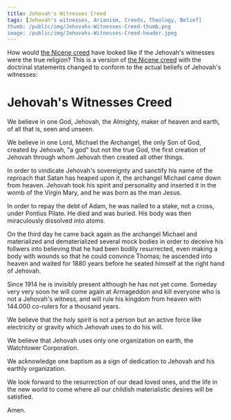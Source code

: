 ```yaml
---
title: Jehovah's Witnesses Creed
tags: [Jehovah's witnesses, Arianism, Creeds, Theology, Belief]
thumb: /public/img/Jehovahs-Witnesses-Creed-thumb.png
image: /public/img/Jehovahs-Witnesses-Creed-header.jpeg
---
```

How would [the Nicene creed](https://en.m.wikipedia.org/wiki/English_versions_of_the_Nicene_Creed) have looked like if the Jehovah's witnesses were the true religion? This is a version of [the Nicene creed](https://en.m.wikipedia.org/wiki/English_versions_of_the_Nicene_Creed) with the doctrinal statements changed to conform to the actual beliefs of Jehovah's witnesses:

# Jehovah's Witnesses Creed

We believe in one God, Jehovah, the Almighty, maker of heaven and earth, of all that is, seen and unseen. 

We believe in one Lord, Michael the Archangel, the only Son of God, created by Jehovah, "a god" but not the true God, the first creation of Jehovah through whom Jehovah then created all other things. 

In order to vindicate Jehovah's sovereignty and sanctify his name of the reproach that Satan has heaped upon it, the archangel Michael came down from heaven. Jehovah took his spirit and personality and inserted it in the womb of the Virgin Mary, and he was born as the man Jesus.

In order to repay the debt of Adam, he was nailed to a stake, not a cross, under Pontius Pilate. He died and was buried. His body was then miraculously dissolved into atoms.

On the third day he came back again as the archangel Michael and materialized and dematerialized several mock bodies in order to deceive his follwers into believing that he had been bodily resurrected, even making a body with wounds so that he could convince Thomas; he ascended into heaven and waited for 1880 years before he seated himself at the right hand of Jehovah. 

Since 1914 he is invisibly present although he has not yet come. Someday very very soon he will come again at Armageddon and kill everyone who is not a Jehovah's witness, and will rule his kingdom from heaven with 144.000 co-rulers for a thousand years. 

We believe that the holy spirit is not a person but an active force like electricity or gravity which Jehovah uses to do his will.  

We believe that Jehovah uses only one organization on earth, the Watchtower Corporation.

We acknowledge one baptism as a sign of dedication to Jehovah and his earthly organization. 

We look forward to the resurrection of our dead loved ones, and the life in the new world to come where all our childish materialistic desires will be satisfied. 

Amen.
